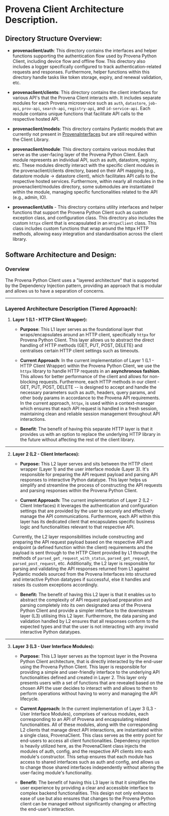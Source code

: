 # Provena Client Architecture Description. 

## Directory Structure Overview: 

- **provenaclient/auth**: This directory contains the interfaces and helper functions supporting the authentication flow used by Provena Python Client, including device flow and offline flow. This directory also includes a logger specifically configured to track authentication-related requests and responses. Furthermore, helper functions within this directory handle tasks like token storage, expiry, and renewal validation, etc.
 
- **provenaclient/clients**: This directory contains the client interfaces for various API's that the Provena Client interacts with. It includes separate modules for each Provena microservice such as `auth`, `datastore`, `job-api`, `prov-api`, `search-api`, `registry-api`, and `id-service-api`. Each module contains unique functions that facilitate API calls to the respective hosted API.
 
- **provenaclient/models**: This directory contains Pydantic models that are currently not present in [ProvenaInterfaces](https://pypi.org/project/provena-interfaces/) but are still required within the Client Library. 

- **provenaclient/module**: This directory contains various modules that serve as the user-facing layer of the Provena Python Client. Each module represents an individual API, such as auth, datastore, registry, etc. These modules directly interact with the specific client modules in the provenaclient/clients directory, based on their API mapping (e.g., datastore module -> datastore client), which facilitates API calls to the respective hosted services. Furthermore, within nearly all modules in the provenaclient/modules directory, some submodules are instantiated within the module, managing specific functionalities related to the API (e.g., admin, IO).

- **provenaclient/utils** - This directory contains utility interfaces and helper functions that support the Provena Python Client such as custom exception class, and configuration class. This directory also includes the custom `httpx` client that is encapsulated in an `HttpxClient` class. This class includes custom functions that wrap around the httpx HTTP methods, allowing easy integration and standardisation across the client library.

## Software Architecture and Design:

### Overview 
The Provena Python Client uses a "layered architecture" that is supported by the Dependency Injection pattern, providing an approach that is modular and allows us to have a separation of concerns. 

<hr>

### Layered Architecture Description (Tiered Approach):

1. **Layer 1 (L1 - HTTP Client Wrapper):**

    - **Purpose**: This L1 layer serves as the foundational layer that wraps/encapsulates around an HTTP client, specifically `httpx` for Provena Python Client. This layer allows us to abstract the direct handling of HTTP methods (GET, PUT, POST, DELETE) and centralises certain HTTP client settings such as timeouts.

    - **Current Approach**: In the current implementation of Layer 1 (L1 - HTTP Client Wrapper) within the Provena Python Client, we use the `httpx` library to handle HTTP requests in an **asynchronous fashion**. This allows for better performance of the client and allows for non-blocking requests. Furthermore, each HTTP methods in our client - GET, PUT, POST, DELETE -- is designed to accept and handle the necessary parameters such as auth, headers, query params, and other body params in accordance to the Provena API requirements. In the current approach, `httpx`, is used within a context-manager which ensures that each API request is handled in a fresh session, maintaining clean and reliable session management throughout API interactions.

    - **Benefit**: The benefit of having this separate HTTP layer is that it provides us with an option to replace the underlying HTTP library in the future without affecting the rest of the client library.
    
<hr>

2. **Layer 2 (L2 - Client Interfaces):** 
    - **Purpose:** This L2 layer serves and sits between the HTTP client wrapper (Layer 1) and the user interface module (Layer 3). It's responsible for preparing the API request payload and parsing API responses to interactive Python datatype. This layer helps us simplify and streamline the process of constructing the API requests and parsing responses within the Provena Python Client. 

    - **Current Approach:** The current implementation of Layer 2 (L2 - Client Interfaces) it leverages the authentication and configuration settings that are provided by the user to securely and effectively manage the API communications. Furthermore, each API within this layer has its dedicated client that encapsulates specific business logic and functionalities relevant to that respective API. 

    Currently, the L2 layer responsibilities include constructing and preparing the API request payload based on the respective API and endpoint (a defined function within the client) requirements and the payload is sent through to the HTTP Client provided by L1 through the methods of `parsed_get_request_with_status`, `parsed_get_request`, `parsed_post_request`, etc. Additionally, the L2 layer is responsible for parsing and validating the API responses returned from L1 against Pydantic models sourced from the Provena Interfaces into structured and interactive Python datatypes if successful, else it handles and raises its custom exceptions accordingly.

    - **Benefit:** The benefit of having this L2 layer is that it enables us to abstract the complexity of API request payload preparation and parsing completely into its own designated area of the Provena Python Client and provide a simpler interface to the downstream layer (L3) utilising this L2 layer. Furthermore, the data parsing and validation handled by L2 ensures that all responses conform to the expected types and that the user is not interacting with any invalid interactive Python datatypes. 
    
<hr>

3. **Layer 3 (L3 - User Interface Modules):** 
    - **Purpose:** This L3 layer serves as the topmost layer in the Provena Python Client architecture, that is directly interacted by the end-user using the Provena Python Client. This layer is responsible for providing a simple and user-friendly interface to the underlying API functionalities defined and created in Layer 2. This layer only presents users with a set of functions that are revealed based on the chosen API the user decides to interact with and allows to them to perform operations without having to worry and managing the API lifecycle.

    - **Current Approach:** In the current implementation of Layer 3 (L3 - User Interface Modules), comprises of various modules, each corresponding to an API of Provena and encapsulating related functionalities. All of these modules, along with the corresponding L2 clients that manage direct API interactions, are instantiated within a single class, ProvenaClient. This class serves as the entry point for end-users to access all client functionalities. Dependency injection is heavily utilized here, as the ProvenaClient class injects the modules of auth, config, and the respective API clients into each module's constructor. This setup ensures that each module has access to shared interfaces such as auth and config, and allows us to change those shared interfaces independently without altering the user-facing module's functionality.


    - **Benefit:** The benefit of having this L3 layer is that it simplifies the user experience by providing a clear and accessible interface to complex backend functionalities. This design not only enhances ease of use but also ensures that changes to the Provena Python client can be managed without significantly changing or affecting the end-user’s interaction. 
        
    